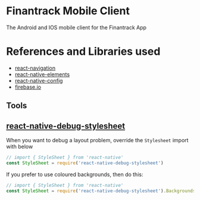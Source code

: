 # Finantrack Mobile Client

The Android and IOS mobile client for the Finantrack App

# References and Libraries used

- [react-navigation](https://reactnavigation.org/docs/intro/)
- [react-native-elements](https://github.com/react-native-community/react-native-elements)
- [react-native-config](https://github.com/luggit/react-native-config)
- [firebase.io](https://firebase.io)


## Tools

## [react-native-debug-stylesheet](https://github.com/brentvatne/react-native-debug-stylesheet)

When you want to debug a layout problem, override the `Stylesheet` import with below

```javascript
// import { StyleSheet } from 'react-native'
const StyleSheet = require('react-native-debug-stylesheet')
```

If you prefer to use coloured backgrounds, then do this:

```javascript
// import { StyleSheet } from 'react-native'
const StyleSheet = require('react-native-debug-stylesheet').Backgrounds
```
